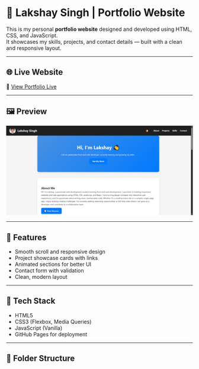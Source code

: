 # 💼 Lakshay Singh | Portfolio Website

This is my personal **portfolio website** designed and developed using HTML, CSS, and JavaScript.  
It showcases my skills, projects, and contact details — built with a clean and responsive layout.

---

## 🌐 Live Website

🔗 [View Portfolio Live](https://lakshay-arch.github.io/portfolio/)

---

## 🖼️ Preview

![Portfolio Screenshot](portfolio-screenshot-home.PNG)

---

## 🚀 Features

- Smooth scroll and responsive design
- Project showcase cards with links
- Animated sections for better UI
- Contact form with validation
- Clean, modern layout

---

## 🔧 Tech Stack

- HTML5  
- CSS3 (Flexbox, Media Queries)  
- JavaScript (Vanilla)  
- GitHub Pages for deployment

---

## 📁 Folder Structure

